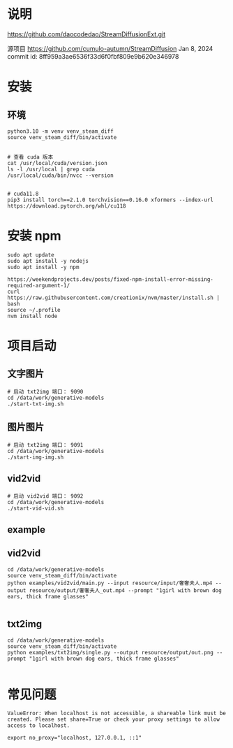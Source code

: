 
# 说明
https://github.com/daocodedao/StreamDiffusionExt.git


源项目  https://github.com/cumulo-autumn/StreamDiffusion
Jan 8, 2024 commit id: 8ff959a3ae6536f33d6f0fbf809e9b620e346978


# 安装
## 环境 

```
python3.10 -m venv venv_steam_diff
source venv_steam_diff/bin/activate


# 查看 cuda 版本
cat /usr/local/cuda/version.json
ls -l /usr/local | grep cuda
/usr/local/cuda/bin/nvcc --version


# cuda11.8
pip3 install torch==2.1.0 torchvision==0.16.0 xformers --index-url https://download.pytorch.org/whl/cu118

```

# 安装 npm
```
sudo apt update
sudo apt install -y nodejs
sudo apt install -y npm

https://weekendprojects.dev/posts/fixed-npm-install-error-missing-required-argument-1/
curl https://raw.githubusercontent.com/creationix/nvm/master/install.sh | bash
source ~/.profile
nvm install node 
```
# 项目启动
## 文字图片

```
# 启动 txt2img 端口： 9090
cd /data/work/generative-models
./start-txt-img.sh
```
## 图片图片
```
# 启动 txt2img 端口： 9091
cd /data/work/generative-models
./start-img-img.sh
```

## vid2vid
```
# 启动 vid2vid 端口： 9092
cd /data/work/generative-models
./start-vid-vid.sh  
```

## example
## vid2vid
```
cd /data/work/generative-models
source venv_steam_diff/bin/activate 
python examples/vid2vid/main.py --input resource/input/奢奢夫人.mp4 --output resource/output/奢奢夫人_out.mp4 --prompt "1girl with brown dog ears, thick frame glasses"


```

## txt2img
```
cd /data/work/generative-models
source venv_steam_diff/bin/activate 
python examples/txt2img/single.py --output resource/output/out.png --prompt "1girl with brown dog ears, thick frame glasses"


```



# 常见问题

```
ValueError: When localhost is not accessible, a shareable link must be created. Please set share=True or check your proxy settings to allow access to localhost.

export no_proxy="localhost, 127.0.0.1, ::1"

```



